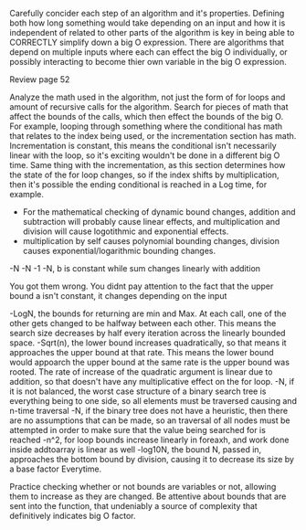 Carefully concider each step of an algorithm and it's properties. Defining both how long something would take depending on an input and how it is independent of related to other parts of the algorithm is key in being able to CORRECTLY simplify down a big O expression. There are algorithms that depend on multiple inputs where each can  effect the big O individually, or possibly interacting to become thier own variable in the big O expression.

Review page 52

Analyze the math used in the algorithm, not just the form of for loops and amount of recursive calls for the algorithm. Search for pieces of math that affect the bounds of the calls, which then effect the bounds of the big O. For example, looping through something where the conditional has math that relates to the index being used, or the incrementation section has math. Incrementation is constant, this means the conditional isn't necessarily linear with the loop, so it's exciting wouldn't be done in a different big O time. Same thing with the incrementation, as this section determines how the state of the for loop changes, so if the index shifts by multiplication, then it's possible the ending conditional is reached in a Log time, for example.

- For the mathematical checking of dynamic bound changes, addition and subtraction will probably cause linear effects, and multiplication and division will cause logotithmic and exponential effects.
- multiplication by self causes polynomial bounding changes, division causes exponential/logarithmic bounding changes.

-N
-N
-1
-N, b is constant while sum changes linearly with addition

You got them wrong. You didnt pay attention to the fact that the upper bound a isn't constant, it changes depending on the input

-LogN, the bounds for returning are min and Max. At each call, one of the other gets changed to be halfway between each other. This means the search size decreases by half every iteration across the linearly bounded space.
 -Sqrt(n), the lower bound increases quadratically, so that means it approaches the upper bound at that rate. This means the lower bound would appoarch the upper bound at the same rate is the upper bound was rooted. The rate of increase of the quadratic argument is linear due to addition, so that doesn't have any multiplicative effect on the for loop.
 -N, if it is not balanced, the worst case structure of a binary search tree is everything being to one side, so all elements must be traversed causing and n-time traversal
 -N, if the binary tree does not have a heuristic, then there are no assumptions that can be made, so an traversal of all nodes must be attempted in order to make sure that the value being searched for is reached
 -n^2, for loop bounds increase linearly in foreaxh, and work done inside addtoarray is linear as well
 -log10N, the bound N, passed in, approaches the bottom bound by division, causing it to decrease its size by a base factor Everytime.

Practice checking whether or not bounds are variables or not, allowing them to increase as they are changed. Be attentive about bounds that are sent into the function, that undeniably a source of complexity that definitively indicates big O factor.